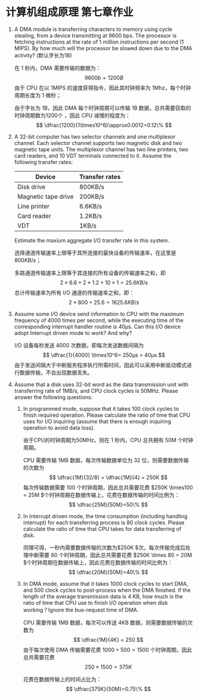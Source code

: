 # 计算机组成原理 第七章作业

1. A DMA module is transferring characters to memory using cycle stealing, from a device transmitting at 9600 bps. The processor is fetching instructions at the rate of 1 million instructions per second (1 MIPS). By how much will the processor be slowed down due to the DMA activity? (默认字长为1B)

   在 1 秒内，DMA 需要传输的数据为：
   $$
   9600b=1200B
   $$
   由于 CPU 在以 1MIPS 的速度获得指令，因此其时钟频率为 1Mhz，每个时钟周期长度为 1 微秒；

   由于字长为 1B，因此 DMA 每个时钟周期可以传输 1B 数据，总共需要窃取的时钟周期数为1200个 ，因此 CPU 减慢的程度为：
   $$
   \dfrac{1200}{1\times10^6}\approx0.0012=0.12\%
   $$

2. A 32-bit computer has two selector channels and one multiplexor channel. Each selector channel supports two magnetic disk and two magnetic tape units. The multiplexor channel has two line printers, two card readers, and 10 VDT terminals connected to it. Assume the following transfer rates:

   | Device              | Transfer rates |
   | ------------------- | -------------- |
   | Disk drive          | 800KB/s        |
   | Magnetic tape drive | 200KB/s        |
   | Line printer        | 6.6KB/s        |
   | Card reader         | 1.2KB/s        |
   | VDT                 | 1KB/s          |

   Estimate the maxium aggregate I/O transfer rate in this system.

   选择通道传输速率上限等于其所连接的最快设备的传输速率，在这里是 $800KB/s$；

   多路通道传输速率上限等于其连接的所有设备的传输速率之和，即 
   $$
   2\times 6.6 + 2\times 1.2 + 10\times 1 = 25.6KB/s
   $$
   总计传输速率为所有 I/O 通道的传输速率之和，即：
   $$
   2\times 800 + 25.6=1625.6KB/s
   $$

3. Assume some I/O device send information to CPU with the maximum frequency of 4000 times per second, while the executing time of the corresponding interrupt handler routine is 40μs. Can this I/O device adopt Interrupt driven mode to work? And why?

   I/O 设备每秒发送 4000 次数据，即每次发送数据间隔为
   $$
   \dfrac{1}{4000} \times10^6= 250μs > 40μs
   $$
   由于发送间隔大于中断服务程序执行所需时间，因此可以采用中断驱动模式进行数据传输，不会出现数据丢失。

4. Assume that a disk uses 32-bit word as the data transmission unit with transferring rate of 1MB/s, and CPU clock cycles is 50MHz. Please answer the following questions:

   1. In programmed mode, suppose that it takes 100 clock cycles to finish required operation. Please calculate the ratio of time that CPU uses for I/O inquiring (assume that there is enough inquiring operation to avoid data loss).

      由于CPU的时钟周期为50MHz，则在 1 秒内，CPU 总共拥有 50M 个时钟周期。

      CPU 需要传输 1MB 数据，每次传输数据单位为 32 位，则需要数据传输的次数为 
      $$
      \dfrac{1M}{32/8} = \dfrac{1M}{4} = 250K
      $$
      每次传输数据需要 100 个时钟周期，因此总共需要花费 $250K \times100 = 25M $个时钟周期在数据传输上，花费在数据传输的时间比例为：
      $$
      \dfrac{25M}{50M}=50\%
      $$
      
   
   2. In Interrupt driven mode, the time consumption (including handling interrupt) for each transferring process is 80 clock cycles. Please calculate the ratio of time that CPU takes for data transferring of disk.
   
      同理可得，一秒内需要数据传输的次数为$250K $次。每次传输完成后处理中断需要 80 个时钟周期，因此总共需要花费 $250K \times 80 = 20M $个时钟周期在数据传输上，因此花费在数据传输的时间比例为：
      $$
      \dfrac{20M}{50M}=40\%
      $$
      
   
   3. In DMA mode, assume that it takes 1000 clock cycles to start DMA, and 500 clock cycles to post-process when the DMA finished. If the length of the average transmission data is 4 KB, how much is the ratio of time that CPU use to finish I/O operation when disk working？Ignore the bus-request time of DMA.
   
      CPU 需要传输 1MB 数据，每次可以传送 4KB 数据，则需要数据传输的次数为
      $$
      \dfrac{1M}{4K} = 250
      $$
      由于每次使用 DMA 传输需要花费 $1000+500=1500$ 个时钟周期，因此总共需要花费 
      $$
      250\times1500 = 375K
      $$
      
      
      花费在数据传输上的时间占比为：
      $$
      \dfrac{375K}{50M}=0.75\%
      $$
      